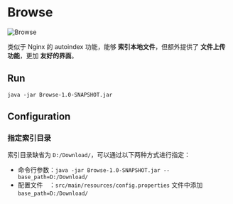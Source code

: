 # Browse
![](https://i.loli.net/2017/08/23/599d85f8aa5a4.png "Browse")

类似于 Nginx 的 autoindex 功能，能够 **索引本地文件**，但额外提供了 **文件上传功能**，更加 **友好的界面**。

## Run
```
java -jar Browse-1.0-SNAPSHOT.jar
```

## Configuration

### 指定索引目录

索引目录缺省为 `D:/Download/`，可以通过以下两种方式进行指定：

* 命令行参数：`java -jar Browse-1.0-SNAPSHOT.jar --base_path=D:/Download/`
* 配置文件&#8195;：`src/main/resources/config.properties` 文件中添加 `base_path=D:/Download/`
